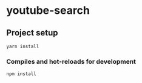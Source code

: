 # youtube-search

## Project setup
```
yarn install
```

### Compiles and hot-reloads for development
```
npm install
```
